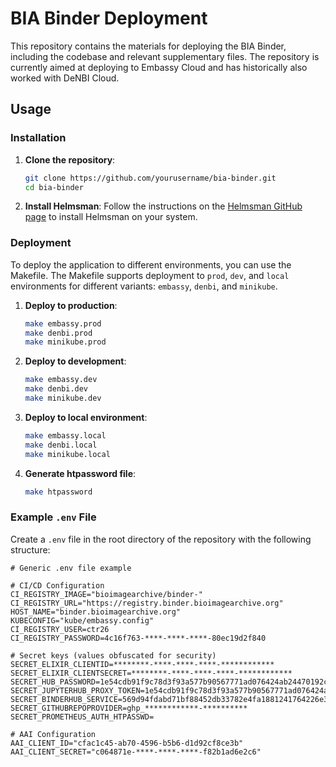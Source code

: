 # BIA Binder Deployment

This repository contains the materials for deploying the BIA Binder, including the codebase and relevant supplementary files. The repository is currently aimed at deploying to Embassy Cloud and has historically also worked with DeNBI Cloud.

## Usage

### Installation

1. **Clone the repository**:
    ```bash
    git clone https://github.com/yourusername/bia-binder.git
    cd bia-binder
    ```

2. **Install Helmsman**: Follow the instructions on the [Helmsman GitHub page](https://github.com/Praqma/helmsman) to install Helmsman on your system.

### Deployment

To deploy the application to different environments, you can use the Makefile. The Makefile supports deployment to `prod`, `dev`, and `local` environments for different variants: `embassy`, `denbi`, and `minikube`.

1. **Deploy to production**:
    ```bash
    make embassy.prod
    make denbi.prod
    make minikube.prod
    ```

2. **Deploy to development**:
    ```bash
    make embassy.dev
    make denbi.dev
    make minikube.dev
    ```

3. **Deploy to local environment**:
    ```bash
    make embassy.local
    make denbi.local
    make minikube.local
    ```

4. **Generate htpassword file**:
    ```bash
    make htpassword
    ```

### Example `.env` File

Create a `.env` file in the root directory of the repository with the following structure:

```env
# Generic .env file example

# CI/CD Configuration
CI_REGISTRY_IMAGE="bioimagearchive/binder-"
CI_REGISTRY_URL="https://registry.binder.bioimagearchive.org"
HOST_NAME="binder.bioimagearchive.org"
KUBECONFIG="kube/embassy.config"
CI_REGISTRY_USER=ctr26
CI_REGISTRY_PASSWORD=4c16f763-****-****-****-80ec19d2f840

# Secret keys (values obfuscated for security)
SECRET_ELIXIR_CLIENTID=********-****-****-****-************
SECRET_ELIXIR_CLIENTSECRET=********-****-****-****-************
SECRET_HUB_PASSWORD=1e54cdb91f9c78d3f93a577b90567771ad076424ab24470192cc0776a3d45bd5
SECRET_JUPYTERHUB_PROXY_TOKEN=1e54cdb91f9c78d3f93a577b90567771ad076424ab24470192cc0776a3d45bd5
SECRET_BINDERHUB_SERVICE=569d94fdabd71bf88452db33782e4fa1881241764226e3038aedf6ec2cce1aa1
SECRET_GITHUBREPOPROVIDER=ghp_************-**********
SECRET_PROMETHEUS_AUTH_HTPASSWD=

# AAI Configuration
AAI_CLIENT_ID="cfac1c45-ab70-4596-b5b6-d1d92cf8ce3b"
AAI_CLIENT_SECRET="c064871e-****-****-****-f82b1ad6e2c6"
